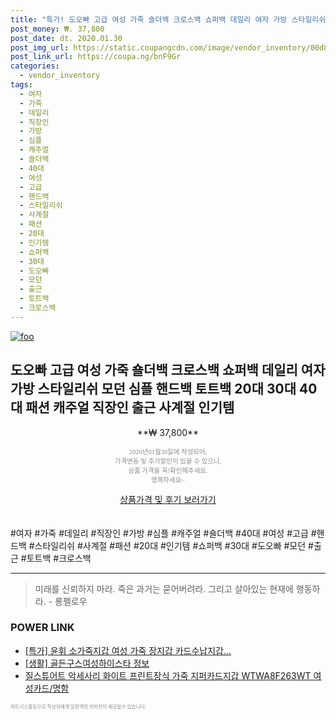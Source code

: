```yaml
--- 
title: "특가! 도오빠 고급 여성 가죽 숄더백 크로스백 쇼퍼백 데일리 여자 가방 스타일리쉬 모던 심플 핸드백 토트백 20대 30대 40대 패션 캐주얼 직장인 출근 사..." 
post_money: ₩. 37,800 
post_date: dt. 2020.01.30 
post_img_url: https://static.coupangcdn.com/image/vendor_inventory/00d8/f5ec78df6acb8a4b3a398aec7ba12bf791b40989bfd45987b5f4af8163e7.jpg 
post_link_url: https://coupa.ng/bnF9Gr 
categories: 
  - vendor_inventory 
tags: 
  - 여자 
  - 가죽 
  - 데일리 
  - 직장인 
  - 가방 
  - 심플 
  - 캐주얼 
  - 숄더백 
  - 40대 
  - 여성 
  - 고급 
  - 핸드백 
  - 스타일리쉬 
  - 사계절 
  - 패션 
  - 20대 
  - 인기템 
  - 쇼퍼백 
  - 30대 
  - 도오빠 
  - 모던 
  - 출근 
  - 토트백 
  - 크로스백 
--- 
```

[![foo](https://static.coupangcdn.com/image/vendor_inventory/00d8/f5ec78df6acb8a4b3a398aec7ba12bf791b40989bfd45987b5f4af8163e7.jpg)](https://coupa.ng/bnF9Gr) 

## 도오빠 고급 여성 가죽 숄더백 크로스백 쇼퍼백 데일리 여자 가방 스타일리쉬 모던 심플 핸드백 토트백 20대 30대 40대 패션 캐주얼 직장인 출근 사계절 인기템 
<p style="text-align: center;">**₩ 37,800**</p> 
<p style="text-align: center;"><span style="color: #898c8f; font-family: Georgia,Times,serif; font-size: 0.75em;">2020년01월30일에 작성되어, <br>가격변동 및 추가할인이 있을 수 있으니,<br> 상품 가격을 꼭!확인해주세요.<br>행복하세요~</span> 
</p>	 
<div markdown="0" style="text-align: center;"><a href="https://coupa.ng/bnF9Gr" class="btn btn--success">상품가격 및 후기 보러가기</a></div> 
<br><br> 
  #여자 #가죽 #데일리 #직장인 #가방 #심플 #캐주얼 #숄더백 #40대 #여성 #고급 #핸드백 #스타일리쉬 #사계절 #패션 #20대 #인기템 #쇼퍼백 #30대 #도오빠 #모던 #출근 #토트백 #크로스백 
<hr> 

> 미래를 신뢰하지 마라. 죽은 과거는 묻어버려라. 그리고 살아있는 현재에 행동하라. - 롱펠로우 


### POWER LINK

* <a href="https://blog.naver.com/an0733/221785891082" target="_blank">[특가] 윤휘 소가죽지갑 여성 가죽 장지갑 카드수납지갑...</a>
* <a href="https://blog.naver.com/sakai111/221765304669" target="_blank"> [생활] 골든구스여성하이스타 정보 </a>
* <a href="https://blog.naver.com/fasyy4321/221784092136" target="_blank">질스튜어트 악세사리 화이트 프린트장식 가죽 지퍼카드지갑 WTWA8F263WT 여성카드/명함</a>

<span style="color: #898c8f; font-family: Georgia,Times,serif; font-size: 0.55em;">파트너스활동으로 작성자에게 일정액의 커미션이 제공될수 있습니다.</span> 
